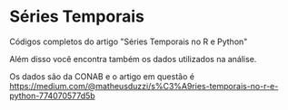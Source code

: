 # Séries Temporais

Códigos completos do artigo "Séries Temporais no R e Python"

Além disso você encontra também os dados utilizados na análise.

Os dados são da CONAB e o artigo em questão é https://medium.com/@matheusduzzi/s%C3%A9ries-temporais-no-r-e-python-774070577d5b
